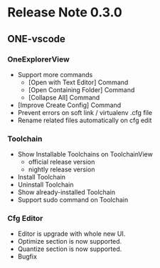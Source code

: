 # Release Note 0.3.0

## ONE-vscode

### OneExplorerView

- Support more commands
  - [Open with Text Editor] Command
  - [Open Containing Folder] Command
  - [Collapse All] Command
- [Improve Create Config] Command
- Prevent errors on soft link / virtualenv .cfg file
- Rename related files automatically on cfg edit

### Toolchain

- Show Installable Toolchains on ToolchainView
  - official release version
  - nightly release version
- Install Toolchain
- Uninstall Toolchain
- Show already-installed Toolchain
- Support sudo command on Toolchain

### Cfg Editor

- Editor is upgrade with whole new UI.
- Optimize section is now supported.
- Quantize section is now supported.
- Bugfix
